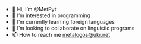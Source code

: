 - 👋 Hi, I’m @MetPyt
- 👀 I’m interested in programming 
- 🌱 I’m currently learning foreign languages
- 💞️ I’m looking to collaborate on linguistic programs 
- 📫 How to reach me metalogos@ukr.net

<!---
MetPyt/MetPyt is a ✨ special ✨ repository because its `README.md` (this file) appears on your GitHub profile.
You can click the Preview link to take a look at your changes.
--->
